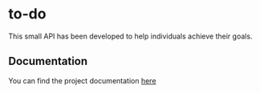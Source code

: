 # to-do
This small API has been developed to help individuals achieve their goals.

## Documentation


You can find the project documentation [here](https://nortetryeno.github.io/)
